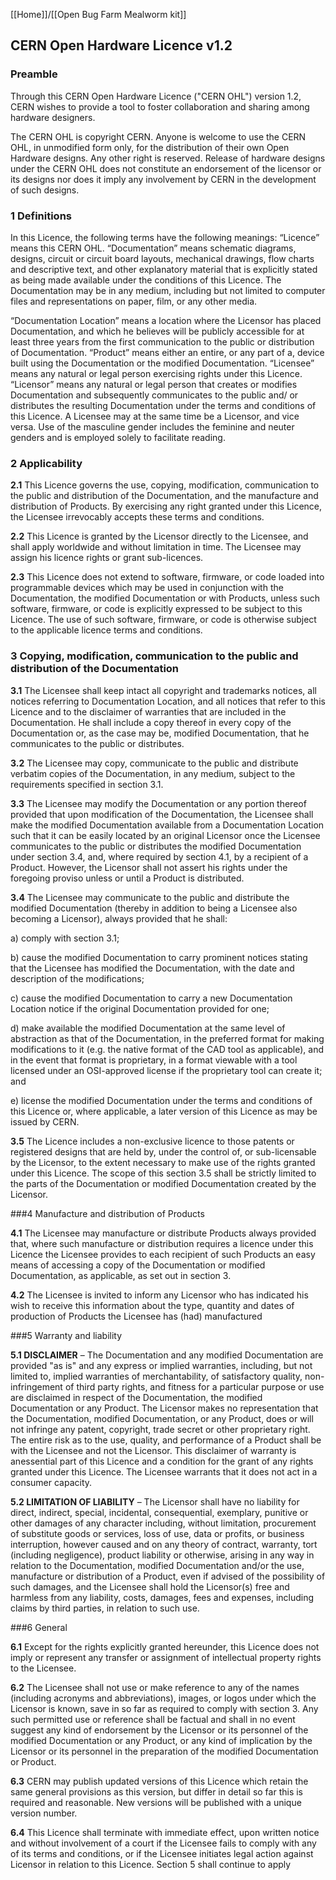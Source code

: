 [[Home]]/[[Open Bug Farm Mealworm kit]]

## CERN Open Hardware Licence v1.2 


### Preamble


Through this CERN Open Hardware Licence ("CERN OHL") version 1.2, CERN
wishes to provide a tool to foster collaboration and sharing among hardware
designers. 


The CERN OHL is copyright CERN. Anyone is welcome to use the CERN OHL, in
unmodified form only, for the distribution of their own Open Hardware designs.
Any other right is reserved. Release of hardware designs under the CERN OHL
does not constitute an endorsement of the licensor or its designs nor does it imply
any involvement by CERN in the development of such designs.


### 1 Definitions


In this Licence, the following terms have the following meanings: 
“Licence” means this CERN OHL.
“Documentation” means schematic diagrams, designs, circuit or circuit board
layouts, mechanical drawings, flow charts and descriptive text, and other
explanatory material that is explicitly stated as being made available under the
conditions of this Licence. The Documentation may be in any medium, including
but not limited to computer files and representations on paper, film, or any other
media.


“Documentation Location” means a location where the Licensor has placed
Documentation, and which he believes will be publicly accessible for at least three
years from the first communication to the public or distribution of Documentation.
“Product” means either an entire, or any part of a, device built using the
Documentation or the modified Documentation.
“Licensee” means any natural or legal person exercising rights under this Licence.
“Licensor” means any natural or legal person that creates or modifies
Documentation and subsequently communicates to the public and/ or distributes
the resulting Documentation under the terms and conditions of this Licence.
A Licensee may at the same time be a Licensor, and vice versa. 
Use of the masculine gender includes the feminine and neuter genders and is
employed solely to facilitate reading.


### 2 Applicability


**2.1** This Licence governs the use, copying, modification, communication to the
public and distribution of the Documentation, and the manufacture and
distribution of Products. By exercising any right granted under this Licence,
the Licensee irrevocably accepts these terms and conditions.


**2.2** This Licence is granted by the Licensor directly to the Licensee, and shall
apply worldwide and without limitation in time. The Licensee may assign his
licence rights or grant sub-licences.


**2.3** This Licence does not extend to software, firmware, or code loaded into
programmable devices which may be used in conjunction with the
Documentation, the modified Documentation or with Products, unless such
software, firmware, or code is explicitly expressed to be subject to this
Licence. The use of such software, firmware, or code is otherwise subject to
the applicable licence terms and conditions.


### 3 Copying, modification, communication to the public and distribution of the Documentation


**3.1** The Licensee shall keep intact all copyright and trademarks notices, all
notices referring to Documentation Location, and all notices that refer to
this Licence and to the disclaimer of warranties that are included in the
Documentation. He shall include a copy thereof in every copy of the
Documentation or, as the case may be, modified Documentation, that he
communicates to the public or distributes. 


**3.2** The Licensee may copy, communicate to the public and distribute verbatim
copies of the Documentation, in any medium, subject to the requirements
specified in section 3.1.


**3.3** The Licensee may modify the Documentation or any portion thereof
provided that upon modification of the Documentation, the Licensee shall
make the modified Documentation available from a Documentation Location
such that it can be easily located by an original Licensor once the Licensee
communicates to the public or distributes the modified Documentation
under section 3.4, and, where required by section 4.1, by a recipient of a
Product. However, the Licensor shall not assert his rights under the
foregoing proviso unless or until a Product is distributed.


**3.4** The Licensee may communicate to the public and distribute the modified
Documentation (thereby in addition to being a Licensee also becoming a
Licensor), always provided that he shall:


a) comply with section 3.1;

b) cause the modified Documentation to carry prominent notices stating
that the Licensee has modified the Documentation, with the date and
description of the modifications;

c) cause the modified Documentation to carry a new Documentation
Location notice if the original Documentation provided for one;

d) make available the modified Documentation at the same level of
abstraction as that of the Documentation, in the preferred format for
making modifications to it (e.g. the native format of the CAD tool as
applicable), and in the event that format is proprietary, in a format
viewable with a tool licensed under an OSI-approved license if the
proprietary tool can create it; and

e) license the modified Documentation under the terms and conditions of
this Licence or, where applicable, a later version of this Licence as may
be issued by CERN. 


**3.5** The Licence includes a non-exclusive licence to those patents or registered
designs that are held by, under the control of, or sub-licensable by the
Licensor, to the extent necessary to make use of the rights granted under
this Licence. The scope of this section 3.5 shall be strictly limited to the
parts of the Documentation or modified Documentation created by the
Licensor. 


###4 Manufacture and distribution of Products


**4.1** The Licensee may manufacture or distribute Products always provided that,
where such manufacture or distribution requires a licence under this Licence
the Licensee provides to each recipient of such Products an easy means of
accessing a copy of the Documentation or modified Documentation, as
applicable, as set out in section 3. 


**4.2** The Licensee is invited to inform any Licensor who has indicated his wish to
receive this information about the type, quantity and dates of production of
Products the Licensee has (had) manufactured


###5 Warranty and liability


**5.1 DISCLAIMER** – The Documentation and any modified Documentation are
provided "as is" and any express or implied warranties, including, but not
limited to, implied warranties of merchantability, of satisfactory quality,
non-infringement of third party rights, and fitness for a particular purpose or
use are disclaimed in respect of the Documentation, the modified
Documentation or any Product. The Licensor makes no representation that
the Documentation, modified Documentation, or any Product, does or will
not infringe any patent, copyright, trade secret or other proprietary right.
The entire risk as to the use, quality, and performance of a Product shall be
with the Licensee and not the Licensor. This disclaimer of warranty is anessential part of this Licence and a condition for the grant of any rights
granted under this Licence. The Licensee warrants that it does not act in a
consumer capacity.


**5.2 LIMITATION OF LIABILITY** – The Licensor shall have no liability for direct,
indirect, special, incidental, consequential, exemplary, punitive or other
damages of any character including, without limitation, procurement of
substitute goods or services, loss of use, data or profits, or business
interruption, however caused and on any theory of contract, warranty, tort
(including negligence), product liability or otherwise, arising in any way in
relation to the Documentation, modified Documentation and/or the use,
manufacture or distribution of a Product, even if advised of the possibility of
such damages, and the Licensee shall hold the Licensor(s) free and
harmless from any liability, costs, damages, fees and expenses, including
claims by third parties, in relation to such use. 


###6 General


**6.1** Except for the rights explicitly granted hereunder, this Licence does not
imply or represent any transfer or assignment of intellectual property rights
to the Licensee.


**6.2** The Licensee shall not use or make reference to any of the names (including
acronyms and abbreviations), images, or logos under which the Licensor is
known, save in so far as required to comply with section 3. Any such
permitted use or reference shall be factual and shall in no event suggest
any kind of endorsement by the Licensor or its personnel of the modified
Documentation or any Product, or any kind of implication by the Licensor or
its personnel in the preparation of the modified Documentation or Product.


**6.3** CERN may publish updated versions of this Licence which retain the same
general provisions as this version, but differ in detail so far this is required
and reasonable. New versions will be published with a unique version
number. 


**6.4** This Licence shall terminate with immediate effect, upon written notice and
without involvement of a court if the Licensee fails to comply with any of its
terms and conditions, or if the Licensee initiates legal action against
Licensor in relation to this Licence. Section 5 shall continue to apply